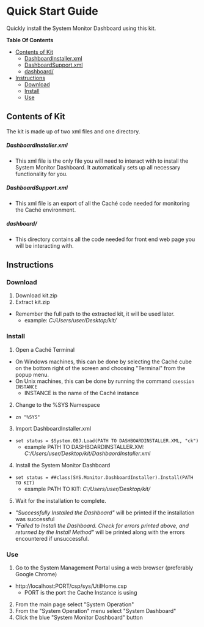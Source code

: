 # Quick Start Guide
Quickly install the System Monitor Dashboard using this kit.

**Table Of Contents**
<!-- TOC depthFrom:1 depthTo:6 withLinks:1 updateOnSave:1 orderedList:0 -->

- [Contents of Kit](#contents-of-kit)
	- [DashboardInstaller.xml](#dashboardinstallerxml)
	- [DashboardSupport.xml](#dashboardsupportxml)
	- [dashboard/](#dashboard)
- [Instructions](#instructions)
	- [Download](#download)
	- [Install](#install)
	- [Use](#use)

<!-- /TOC -->

## Contents of Kit
The kit is made up of two xml files and one directory.

##### DashboardInstaller.xml
  - This xml file is the only file you will need to interact with to install the System Monitor Dashboard. It automatically sets up all necessary functionality for you.

##### DashboardSupport.xml
  - This xml file is an export of all the Caché code needed for monitoring the Caché environment.

##### dashboard/
  - This directory contains all the code needed for front end web page you will be interacting with.

## Instructions

### Download
 1. Download kit.zip
 2. Extract kit.zip
   - Remember the full path to the extracted kit, it will be used later.
     - example:  *C:/Users/user/Desktop/kit/*

### Install
 1. Open a Caché Terminal
   - On Windows machines, this can be done by selecting the Caché cube on the bottom right of the screen and choosing "Terminal" from the popup menu.
   - On Unix machines, this can be done by running the command `csession INSTANCE`
     - INSTANCE is the name of the Caché instance
 2. Change to the %SYS Namespace
   - `zn "%SYS"`
 3. Import DashboardInstaller.xml
   - `set status = $System.OBJ.Load(PATH TO DASHBOARDINSTALLER.XML, "ck")`
      - example PATH TO DASHBOARDINSTALLER.XM: *C:/Users/user/Desktop/kit/DashbaordInstaller.xml*
 4. Install the System Monitor Dashboard
   - `set status = ##class(SYS.Monitor.DashboardInstaller).Install(PATH TO KIT)`
     - example PATH TO KIT: *C:/Users/user/Desktop/kit/*
 5. Wait for the installation to complete.
   - *"Successfully Installed the Dashboard"* will be printed if the installation was successful
   - *"Failed to Install the Dashboard. Check for errors printed above, and returned by the Install Method"* will be printed along with the errors encountered if unsuccessful.

### Use
 1. Go to the System Management Portal using a web browser (preferably Google Chrome)
   - http://localhost:PORT/csp/sys/UtilHome.csp
     - PORT is the port the Cache Instance is using
 2. From the main page select "System Operation"
 3. From the "System Operation" menu select "System Dashboard"
 4. Click the blue "System Monitor Dashboard" button
